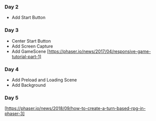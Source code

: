 ### Day 2
- Add Start Button

### Day 3 
- Center Start Button
- Add Screen Capture
- Add GameScene
[https://phaser.io/news/2017/04/responsive-game-tutorial-part-1]

### Day 4
- Add Preload and Loading Scene
- Add Background

### Day 5
[https://phaser.io/news/2018/09/how-to-create-a-turn-based-rpg-in-phaser-3]